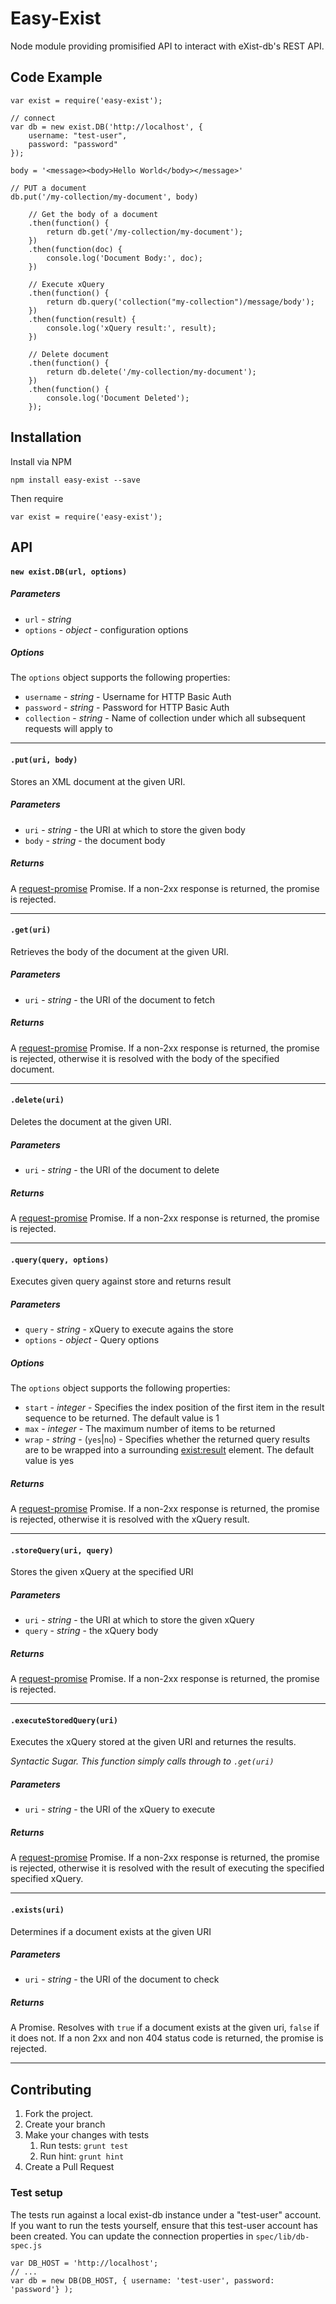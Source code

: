 
# Easy-Exist

Node module providing promisified API to interact with eXist-db's REST API.


## Code Example

```
var exist = require('easy-exist');

// connect
var db = new exist.DB('http://localhost', {
    username: "test-user",
    password: "password"
});

body = '<message><body>Hello World</body></message>'

// PUT a document
db.put('/my-collection/my-document', body)

    // Get the body of a document
    .then(function() {
        return db.get('/my-collection/my-document');
    })
    .then(function(doc) {
        console.log('Document Body:', doc);
    })

    // Execute xQuery
    .then(function() {
        return db.query('collection("my-collection")/message/body');
    })
    .then(function(result) {
        console.log('xQuery result:', result);
    })

    // Delete document
    .then(function() {
        return db.delete('/my-collection/my-document');
    })
    .then(function() {
        console.log('Document Deleted');
    });

```

## Installation

Install via NPM

```
npm install easy-exist --save
```

Then require

```
var exist = require('easy-exist');
```

## API

#### `new exist.DB(url, options)`

##### Parameters

* `url` - _string_
* `options` - _object_ - configuration options

##### Options

The `options` object supports the following properties:

* `username` - _string_ - Username for HTTP Basic Auth
* `password` - _string_ - Password for HTTP Basic Auth
* `collection` - _string_ - Name of collection under which all subsequent requests will apply to

---

#### `.put(uri, body)`

Stores an XML document at the given URI.

##### Parameters

* `uri` - _string_ - the URI at which to store the given body
* `body` - _string_ - the document body

##### Returns

A [request-promise] Promise. If a non-2xx response is returned, the promise is rejected.

---

#### `.get(uri)`

Retrieves the body of the document at the given URI.

##### Parameters

* `uri` - _string_ - the URI of the document to fetch

##### Returns

A [request-promise] Promise. If a non-2xx response is returned, the promise is rejected, otherwise it is resolved with the body of the specified document.

---

#### `.delete(uri)`

Deletes the document at the given URI.

##### Parameters

* `uri` - _string_ - the URI of the document to delete

##### Returns

A [request-promise] Promise. If a non-2xx response is returned, the promise is rejected.

---

#### `.query(query, options)`

Executes given query against store and returns result

##### Parameters

* `query` - _string_ - xQuery to execute agains the store
* `options` - _object_ - Query options

##### Options

The `options` object supports the following properties:

* `start` - _integer_ - Specifies the index position of the first item in the result sequence to be returned. The default value is 1
* `max` - _integer_ - The maximum number of items to be returned
* `wrap` - _string_ - (`yes`|`no`) - Specifies whether the returned query results are to be wrapped into a surrounding <exist:result> element. The default value is yes

##### Returns

A [request-promise] Promise. If a non-2xx response is returned, the promise is rejected, otherwise it is resolved with the xQuery result.

---

#### `.storeQuery(uri, query)`

Stores the given xQuery at the specified URI

##### Parameters

* `uri` - _string_ - the URI at which to store the given xQuery
* `query` - _string_ - the xQuery body

##### Returns

A [request-promise] Promise. If a non-2xx response is returned, the promise is rejected.

---

#### `.executeStoredQuery(uri)`

Executes the xQuery stored at the given URI and returnes the results.

_Syntactic Sugar. This function simply calls through to `.get(uri)`_

##### Parameters

* `uri` - _string_ - the URI of the xQuery to execute

##### Returns

A [request-promise] Promise. If a non-2xx response is returned, the promise is rejected, otherwise it is resolved with the result of executing the specified specified xQuery.

---

#### `.exists(uri)`

Determines if a document exists at the given URI

##### Parameters

* `uri` - _string_ - the URI of the document to check

##### Returns

A Promise. Resolves with `true` if a document exists at the given uri, `false` if it does not. If a non 2xx and non 404 status code is returned, the promise is rejected.

---


## Contributing
1. Fork the project.
2. Create your branch
3. Make your changes with tests
	1. Run tests: `grunt test`
	2. Run hint: `grunt hint`
4. Create a Pull Request

### Test setup

The tests run against a local exist-db instance under a "test-user" account. If you want to run the tests yourself, ensure that this test-user account has been created. You can update the connection properties in `spec/lib/db-spec.js`

```
var DB_HOST = 'http://localhost';
// ...
var db = new DB(DB_HOST, { username: 'test-user', password: 'password'} );
```

[request-promise]:  https://www.npmjs.com/package/request-promise